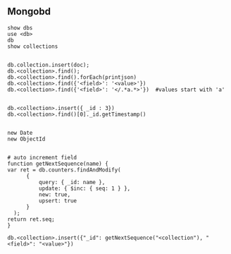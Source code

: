 ## Mongobd


    show dbs
    use <db>
    db
    show collections


    db.collection.insert(doc);
    db.<collection>.find();
    db.<collection>.find().forEach(printjson)
    db.<collection>.find({'<field>': '<value>'})
    db.<collection>.find({'<field>': '</.*a.*>'})  #values start with 'a'


    db.<collection>.insert({ _id : 3})
    db.<collection>.find()[0]._id.getTimestamp()


    new Date
    new ObjectId


    # auto increment field
    function getNextSequence(name) {
    var ret = db.counters.findAndModify(
          {
              query: { _id: name },
              update: { $inc: { seq: 1 } },
              new: true,
              upsert: true
          }
      );
    return ret.seq;
    }

    db.<collection>.insert({"_id": getNextSequence("<collection"), "<field>": "<value>"})
